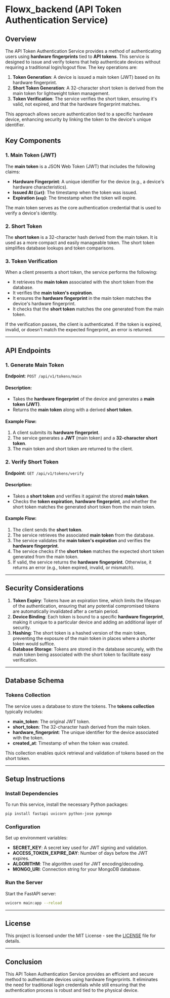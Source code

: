 
# Flowx_backend (API Token Authentication Service)

## Overview

The API Token Authentication Service provides a method of authenticating users using **hardware fingerprints** tied to **API tokens**. This service is designed to issue and verify tokens that help authenticate devices without requiring a traditional login/logout flow. The key operations are:

1. **Token Generation**: A device is issued a main token (JWT) based on its hardware fingerprint.
2. **Short Token Generation**: A 32-character short token is derived from the main token for lightweight token management.
3. **Token Verification**: The service verifies the short token, ensuring it's valid, not expired, and that the hardware fingerprint matches.

This approach allows secure authentication tied to a specific hardware device, enhancing security by linking the token to the device's unique identifier.

## Key Components

### 1. **Main Token (JWT)**

The **main token** is a JSON Web Token (JWT) that includes the following claims:
- **Hardware Fingerprint**: A unique identifier for the device (e.g., a device's hardware characteristics).
- **Issued At (`iat`)**: The timestamp when the token was issued.
- **Expiration (`exp`)**: The timestamp when the token will expire.

The main token serves as the core authentication credential that is used to verify a device's identity.

### 2. **Short Token**

The **short token** is a 32-character hash derived from the main token. It is used as a more compact and easily manageable token. The short token simplifies database lookups and token comparisons.

### 3. **Token Verification**

When a client presents a short token, the service performs the following:
- It retrieves the **main token** associated with the short token from the database.
- It verifies the **main token's expiration**.
- It ensures the **hardware fingerprint** in the main token matches the device's hardware fingerprint.
- It checks that the **short token** matches the one generated from the main token.

If the verification passes, the client is authenticated. If the token is expired, invalid, or doesn't match the expected fingerprint, an error is returned.

---

## API Endpoints

### 1. Generate Main Token

**Endpoint**: `POST /api/v1/tokens/main`

#### Description:
- Takes the **hardware fingerprint** of the device and generates a **main token (JWT)**.
- Returns the **main token** along with a derived **short token**.

#### Example Flow:
1. A client submits its **hardware fingerprint**.
2. The service generates a **JWT** (main token) and a **32-character short token**.
3. The main token and short token are returned to the client.

### 2. Verify Short Token

**Endpoint**: `GET /api/v1/tokens/verify`

#### Description:
- Takes a **short token** and verifies it against the stored **main token**.
- Checks the **token expiration**, **hardware fingerprint**, and whether the short token matches the generated short token from the main token.

#### Example Flow:
1. The client sends the **short token**.
2. The service retrieves the associated **main token** from the database.
3. The service validates the **main token's expiration** and verifies the **hardware fingerprint**.
4. The service checks if the **short token** matches the expected short token generated from the main token.
5. If valid, the service returns the **hardware fingerprint**. Otherwise, it returns an error (e.g., token expired, invalid, or mismatch).

---

## Security Considerations

1. **Token Expiry**: Tokens have an expiration time, which limits the lifespan of the authentication, ensuring that any potential compromised tokens are automatically invalidated after a certain period.
2. **Device Binding**: Each token is bound to a specific **hardware fingerprint**, making it unique to a particular device and adding an additional layer of security.
3. **Hashing**: The short token is a hashed version of the main token, preventing the exposure of the main token in places where a shorter token would suffice.
4. **Database Storage**: Tokens are stored in the database securely, with the main token being associated with the short token to facilitate easy verification.

---

## Database Schema

### Tokens Collection

The service uses a database to store the tokens. The **tokens collection** typically includes:
- **main_token**: The original JWT token.
- **short_token**: The 32-character hash derived from the main token.
- **hardware_fingerprint**: The unique identifier for the device associated with the token.
- **created_at**: Timestamp of when the token was created.

This collection enables quick retrieval and validation of tokens based on the short token.

---

## Setup Instructions

### Install Dependencies
To run this service, install the necessary Python packages:
```bash
pip install fastapi uvicorn python-jose pymongo
```

### Configuration
Set up environment variables:
- **SECRET_KEY**: A secret key used for JWT signing and validation.
- **ACCESS_TOKEN_EXPIRE_DAY**: Number of days before the JWT expires.
- **ALGORITHM**: The algorithm used for JWT encoding/decoding.
- **MONGO_URI**: Connection string for your MongoDB database.

### Run the Server
Start the FastAPI server:
```bash
uvicorn main:app --reload
```

---

## License

This project is licensed under the MIT License - see the [LICENSE](LICENSE) file for details.

---

## Conclusion

This API Token Authentication Service provides an efficient and secure method to authenticate devices using hardware fingerprints. It eliminates the need for traditional login credentials while still ensuring that the authentication process is robust and tied to the physical device.